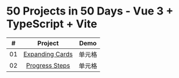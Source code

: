 # 50 Projects in 50 Days - Vue 3 + TypeScript + Vite

|  #  |                                               Project                                                |  Demo |
|:---:|:----------------------------------------------------------------------------------------------------:| :----: |
| 01  | [Expanding Cards](https://github.com/iihao/vue-50projects50days/tree/main/src/views/expanding-cards) | 单元格 |
| 02  |  [Progress Steps](https://github.com/iihao/vue-50projects50days/tree/main/src/views/progress-steps)  | 单元格 |

